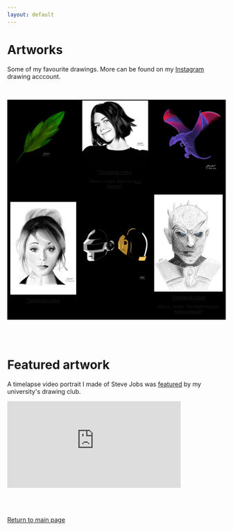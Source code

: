 ```yaml
---
layout: default
---
```


# Artworks

Some of my favourite drawings. More can be found on my [Instagram](https://www.instagram.com/architydraws/) drawing acccount.

<br>

<style>
  table
  {
    border: none;
  }
  td
  {
    background: black;
    border: none;
  }
</style>

<table border=0px rules=none>
  <tbody>
    <tr>
      <td style="text-align: center; vertical-align: middle;"><img src="./images/Drawings/greenleaf_procreate.jpg" width = "200">
      <br><br><br></td>
      <td style="text-align: center; vertical-align: middle;"><img src="./images/Drawings/LaurenCohanPortrait.jpg" width = "200">
      <br><a href="./images/Drawings/LaurenCohan_1minute_Black_Audio_ZoomEffect.mp4" style="font-size: 10px">Timelapse video</a><br>
      <p style="font-size: 9px">
      (Music credits: Black by <a href="https://youtu.be/xUCxxp1IZdY" style="font-size: 9px">Kari Kimmel</a>)</p></td>
      <td style="text-align: center; vertical-align: middle;"><img src="./images/Drawings/dragon_procreate.jpg" width = "200">
      <br><br><br>
      </td>
    </tr>
    <tr>
      <td style="text-align: center; vertical-align: middle;"><img src="./images/Drawings/LindseyStirlingPortrait.jpg" width = "200">
      <br><a href="./images/Drawings/LindseyStirling_15sec_NoFlicker.mp4" style="font-size: 10px">Timelapse video</a><br><br></td>
      <td style="text-align: center; vertical-align: middle;"><img src="./images/Drawings/daftpunk_procreate.jpg" width = "200">
      <br><br><br></td>
      <td style="text-align: center; vertical-align: middle;"><img src="./images/Drawings/TheNightKingPortrait.jpg" width = "200">
      <br><a href="./images/Drawings/TNKWithAudio_Cropped.mp4" style="font-size: 10px">Timelapse video</a><br>
      <p style="font-size: 9px">(Music credits: The Night King by <a href="https://youtu.be/k1frgt0D_f4" style="font-size: 9px">Ramin Djawadi</a>)</p></td>
    </tr> 
  </tbody>
</table>

<br><br>

# Featured artwork

A timelapse video portrait I made of Steve Jobs was [featured](https://fb.watch/2xXxcg3SXF/) by my university's drawing club.

<iframe src="https://www.facebook.com/plugins/video.php?height=314&href=https%3A%2F%2Fwww.facebook.com%2FKalakritiTheCreativeSociety%2Fvideos%2F1842074942739247%2F&show_text=true&width=560" width="400" height="200"  style="border:none;overflow:hidden" scrolling="no" frameborder="0" allowfullscreen="true" allow="autoplay; clipboard-write; encrypted-media; picture-in-picture; web-share" allowFullScreen="true"></iframe>




<br><br>

[Return to main page](./index.html)